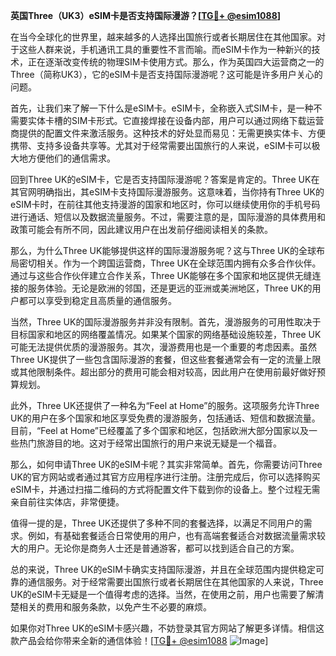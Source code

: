 **英国Three（UK3）eSIM卡是否支持国际漫游？[[TG💪+ @esim1088](https://t.me/s/esim1088)]**

在当今全球化的世界里，越来越多的人选择出国旅行或者长期居住在其他国家。对于这些人群来说，手机通讯工具的重要性不言而喻。而eSIM卡作为一种新兴的技术，正在逐渐改变传统的物理SIM卡使用方式。那么，作为英国四大运营商之一的Three（简称UK3），它的eSIM卡是否支持国际漫游呢？这可能是许多用户关心的问题。

首先，让我们来了解一下什么是eSIM卡。eSIM卡，全称嵌入式SIM卡，是一种不需要实体卡槽的SIM卡形式。它直接焊接在设备内部，用户可以通过网络下载运营商提供的配置文件来激活服务。这种技术的好处显而易见：无需更换实体卡、方便携带、支持多设备共享等。尤其对于经常需要出国旅行的人来说，eSIM卡可以极大地方便他们的通信需求。

回到Three UK的eSIM卡，它是否支持国际漫游呢？答案是肯定的。Three UK在其官网明确指出，其eSIM卡支持国际漫游服务。这意味着，当你持有Three UK的eSIM卡时，在前往其他支持漫游的国家和地区时，你可以继续使用你的手机号码进行通话、短信以及数据流量服务。不过，需要注意的是，国际漫游的具体费用和政策可能会有所不同，因此建议用户在出发前仔细阅读相关的条款。

那么，为什么Three UK能够提供这样的国际漫游服务呢？这与Three UK的全球布局密切相关。作为一个跨国运营商，Three UK在全球范围内拥有众多合作伙伴。通过与这些合作伙伴建立合作关系，Three UK能够在多个国家和地区提供无缝连接的服务体验。无论是欧洲的邻国，还是更远的亚洲或美洲地区，Three UK的用户都可以享受到稳定且高质量的通信服务。

当然，Three UK的国际漫游服务并非没有限制。首先，漫游服务的可用性取决于目标国家和地区的网络覆盖情况。如果某个国家的网络基础设施较差，Three UK可能无法提供优质的漫游服务。其次，漫游费用也是一个重要的考虑因素。虽然Three UK提供了一些包含国际漫游的套餐，但这些套餐通常会有一定的流量上限或其他限制条件。超出部分的费用可能会相对较高，因此用户在使用前最好做好预算规划。

此外，Three UK还提供了一种名为“Feel at Home”的服务。这项服务允许Three UK的用户在多个国家和地区享受免费的漫游服务，包括通话、短信和数据流量。目前，“Feel at Home”已经覆盖了多个国家和地区，包括欧洲大部分国家以及一些热门旅游目的地。这对于经常出国旅行的用户来说无疑是一个福音。

那么，如何申请Three UK的eSIM卡呢？其实非常简单。首先，你需要访问Three UK的官方网站或者通过其官方应用程序进行注册。注册完成后，你可以选择购买eSIM卡，并通过扫描二维码的方式将配置文件下载到你的设备上。整个过程无需亲自前往实体店，非常便捷。

值得一提的是，Three UK还提供了多种不同的套餐选择，以满足不同用户的需求。例如，有基础套餐适合日常使用的用户，也有高端套餐适合对数据流量需求较大的用户。无论你是商务人士还是普通游客，都可以找到适合自己的方案。

总的来说，Three UK的eSIM卡确实支持国际漫游，并且在全球范围内提供稳定可靠的通信服务。对于经常需要出国旅行或者长期居住在其他国家的人来说，Three UK的eSIM卡无疑是一个值得考虑的选择。当然，在使用之前，用户也需要了解清楚相关的费用和服务条款，以免产生不必要的麻烦。

如果你对Three UK的eSIM卡感兴趣，不妨登录其官方网站了解更多详情。相信这款产品会给你带来全新的通信体验！[[TG💪+ @esim1088](https://t.me/s/esim1088) ![Image](https://i.postimg.cc/4NQfJmqS/Snipaste-2025-05-13-00-14-12.png)]